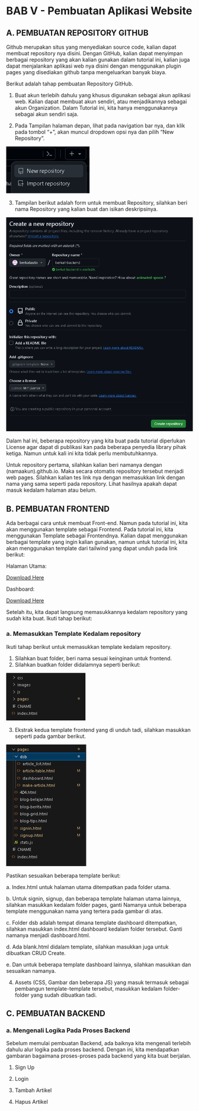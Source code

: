 # BAB V - Pembuatan Aplikasi Website

## A.	PEMBUATAN REPOSITORY GITHUB
Github merupakan situs yang menyediakan source code, kalian dapat membuat repository nya disini. Dengan GitHub, kalian dapat menyimpan berbagai repository yang akan kalian gunakan dalam tutorial ini, kalian juga dapat menjalankan aplikasi web nya disini dengan menggunakan plugin pages yang disediakan github tanpa mengeluarkan banyak biaya.

Berikut adalah tahap pembuatan Repository GitHub.

1.	Buat akun terlebih dahulu yang khusus digunakan sebagai akun aplikasi web. Kalian dapat membuat akun sendiri, atau menjadikannya sebagai akun Organization. Dalam Tutorial ini, kita hanya menggunakannya sebagai akun sendiri saja.

2.	Pada Tampilan halaman depan, lihat pada navigation bar nya, dan klik pada tombol “+”, akan muncul dropdown opsi nya dan pilih “New Repository”.

![GitHub Repository maker](../img/tutorial/sub_github%20(1).png)

3.	Tampilan berikut adalah form untuk membuat Repository, silahkan beri nama Repository yang kalian buat dan isikan deskripsinya.

![Github Repository form](../img/tutorial/sub_github%20(2).png)

Dalam hal ini, beberapa repository yang kita buat pada tutorial diperlukan License agar dapat di publikasi kan pada beberapa penyedia library pihak ketiga. Namun untuk kali ini kita tidak perlu membutuhkannya.

Untuk repository pertama, silahkan kalian beri namanya dengan (namaakun).github.io. Maka secara otomatis repository tersebut menjadi web pages. Silahkan kalian tes link nya dengan memasukkan link dengan nama yang sama seperti pada repository. Lihat hasilnya apakah dapat masuk kedalam halaman atau belum.

## B.	PEMBUATAN FRONTEND
Ada berbagai cara untuk membuat Front-end. Namun pada tutorial ini, kita akan menggunakan template sebagai Frontend. Pada tutorial ini, kita menggunakan Template sebagai Frontendnya. Kalian dapat menggunakan berbagai template yang ingin kalian gunakan, namun untuk tutorial ini, kita akan menggunakan template dari tailwind yang dapat unduh pada link berikut:

Halaman Utama:

[Download Here](uideck.com/templates/base-tailwind/)

Dashboard:

[Download Here](www.tailwindawesome.com/resources/tailwind-admin-template)

Setelah itu, kita dapat langsung memasukkannya kedalam repository yang sudah kita buat. Ikuti tahap berikut:

### a.	Memasukkan Template Kedalam repository
Ikuti tahap berikut untuk memasukkan template kedalam repository.
1.	Silahkan buat folder, beri nama sesuai keinginan untuk frontend.
2.	Silahkan buatkan folder didalamnya seperti berikut:

![Frontend Foldering](../img/tutorial/sub_frontend%20(2).png)

3.	Ekstrak kedua template frontend yang di unduh tadi, silahkan masukkan seperti pada gambar berikut.

![Frontend Foldering](../img/tutorial/sub_frontend%20(1).png)

Pastikan sesuaikan beberapa template berikut:

a.	Index.html untuk halaman utama ditempatkan pada folder utama.

b.	Untuk signin, signup, dan beberapa template halaman utama lainnya, silahkan masukkan kedalam folder pages, ganti Namanya untuk beberapa template menggunakan nama yang tertera pada gambar di atas.

c.	Folder dsb adalah tempat dimana template dashboard ditempatkan, silahkan masukkan index.html dashboard kedalam folder tersebut. Ganti namanya menjadi dashboard.html.

d.	Ada blank.html didalam template, silahkan masukkan juga untuk dibuatkan CRUD Create.

e.	Dan untuk beberapa template dashboard lainnya, silahkan masukkan dan sesuaikan namanya.

4.	Assets (CSS, Gambar dan beberapa JS) yang masuk termasuk sebagai pembangun template-template tersebut, masukkan kedalam folder-folder yang sudah dibuatkan tadi.

## C.	PEMBUATAN BACKEND
### a.	Mengenali Logika Pada Proses Backend
Sebelum memulai pembuatan Backend, ada baiknya kita mengenali terlebih dahulu alur logika pada proses backend. Dengan ini, kita mendapatkan gambaran bagaimana proses-proses pada backend yang kita buat berjalan.

1. Sign Up



2. Login



3. Tambah Artikel



4. Hapus Artikel


